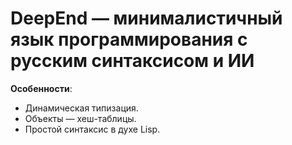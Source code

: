 # DeepEnd — минималистичный язык программирования с русским синтаксисом и ИИ  

**Особенности**:  
- Динамическая типизация.  
- Объекты — хеш-таблицы.  
- Простой синтаксис в духе Lisp.  
